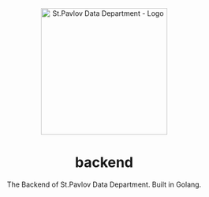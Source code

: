 <div align="center">
<img src="https://s3api.wanz.site/image/reverse1999.jpg"
     alt="St.Pavlov Data Department - Logo"
     width="256" height="256" />

# backend

The Backend of St.Pavlov Data Department. Built in Golang.

</div>

